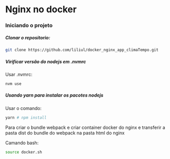 # Nginx no docker

### Iniciando o projeto

##### Clonar o repositorio:

```bash
git clone https://github.com/liliul/docker_nginx_app_climaTempo.git
```

##### Virificar versão do nodejs em .nvmrc

Usar .nvmrc:

```zsh
nvm use
```

##### Usando yarn para instalar os pacotes nodejs

Usar o comando:

```zsh
yarn # npm install
```

Para criar o bundle webpack e criar container docker do nginx e transferir a pasta dist do bundle do webpack na pasta html do nginx

Camando bash:

```bash
source docker.sh
```
